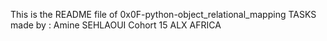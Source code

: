 This is the README file of 0x0F-python-object_relational_mapping TASKS
made by : Amine SEHLAOUI 
Cohort 15 ALX AFRICA
